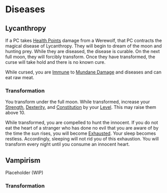 # Diseases

## Lycanthropy

If a PC takes [Health Points](../../Player%20Characters/Derived%20Statistics/Health%20Points.md) damage from a Werewolf, that PC contracts the magical disease of Lycanthropy. They will begin to dream of the moon and hunting prey. While they are diseased, the disease is curable. On the next full moon, they will forcibly transform. Once they have transformed, the curse will take hold and there is no known cure.

While cursed, you are [Immune](../../Game%20Procedures/Conditions/Immune.md) to [Mundane Damage](../../Game%20Procedures/Combat/Damage%20Types/Mundane%20Damage.md) and diseases and can eat raw meat.

### Transformation

You transform under the full moon. While transformed, increase your [Strength](../../Player%20Characters/Abilities/Strength.md), [Dexterity](../../Player%20Characters/Abilities/Dexterity.md), and [Constitution](../../Player%20Characters/Abilities/Constitution.md) by your [Level](../../Player%20Characters/Derived%20Statistics/Level.md). This may raise them above 10.

While transformed, you are compelled to hunt the innocent. If you do not eat the heart of a stranger who has done no evil that you are aware of by the time the sun rises, you will become [Exhausted](../../Game%20Procedures/Conditions/Exhausted.md). Your sleep becomes restless. Accordingly, sleeping will not rid you of this exhaustion. You will transform every night until you consume an innocent heart.

## Vampirism

Placeholder (WIP)

### Transformation
